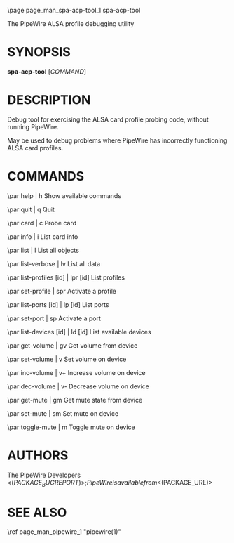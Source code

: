 \page page_man_spa-acp-tool_1 spa-acp-tool

The PipeWire ALSA profile debugging utility

# SYNOPSIS

**spa-acp-tool** \[*COMMAND*\]

# DESCRIPTION

Debug tool for exercising the ALSA card profile probing code, without
running PipeWire.

May be used to debug problems where PipeWire has incorrectly
functioning ALSA card profiles.

# COMMANDS

\par help | h
Show available commands

\par quit | q
Quit

\par card <id> | c <id>
Probe card

\par info | i
List card info

\par list | l
List all objects

\par list-verbose | lv
List all data

\par list-profiles [id] | lpr [id]
List profiles

\par set-profile <id> | spr <id>
Activate a profile

\par list-ports [id] | lp [id]
List ports

\par set-port <id> | sp <id>
Activate a port

\par list-devices [id] | ld [id]
List available devices

\par get-volume <id> | gv <id>
Get volume from device

\par set-volume <id> <vol> | v <id> <vol>
Set volume on device

\par inc-volume <id> | v+ <id>
Increase volume on device

\par dec-volume <id> | v- <id>
Decrease volume on device

\par get-mute <id> | gm <id>
Get mute state from device

\par set-mute <id> <val> | sm <id> <val>
Set mute on device

\par toggle-mute <id>  | m <id>
Toggle mute on device

# AUTHORS

The PipeWire Developers <$(PACKAGE_BUGREPORT)>;
PipeWire is available from <$(PACKAGE_URL)>

# SEE ALSO

\ref page_man_pipewire_1 "pipewire(1)"
